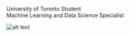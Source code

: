 University of Toronto Student \
Machine Learning and Data Science Specialist


![alt text](https://media4.giphy.com/media/BfweTaHtOJDN1KxHhw/giphy.gif?cid=6c09b952pg5dfnkxh1ctpv5xksc0bzan695ps4q4rf19uy8k&ep=v1_stickers_related&rid=giphy.gif&ct=s)
